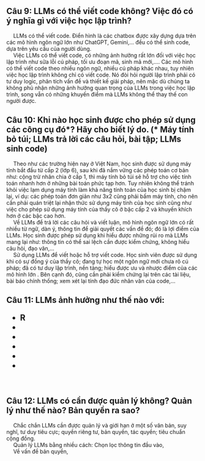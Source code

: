 ## Câu 9: LLMs có thể viết code không? Việc đó có ý nghĩa gì với việc học lập trình?
  &emsp; LLMs có thể viết code. Điển hình là các chatbox được xây dựng dựa trên các mô hình ngôn ngữ lớn như ChatGPT, Gemini,... đều có thể sinh code, dựa trên yêu cầu của người dùng.<br>
  &emsp; Việc LLMs có thể viết code, có những ảnh hưởng rất lớn đối với việc học lập trình như sữa lỗi cú pháp, tối ưu đoạn mã, sinh mã mới,.... Các mô hình có thể viết code theo nhiều ngôn ngữ, nhiều cú pháp khác nhau, tuy nhiên việc học lập trình không chỉ có viết code. Nó đòi hỏi người lập trình phải có tư duy logic, phân tích vấn đề và thiết kế giải pháp, nên mặc dù chúng ta không phủ nhận những ảnh hưởng quan trọng của LLMs trong việc học lập trình, song vẫn có những khuyến điểm mà LLMs không thể thay thế con người được.
<br>

## Câu 10: Khi nào học sinh được cho phép sử dụng các công cụ đó*? Hãy cho biết lý do. (* Máy tính bỏ túi; LLMs trả lời các câu hỏi, bài tập; LLMs sinh code)
  &emsp; Theo như các trường hiện nay ở Việt Nam, học sinh được sử dụng máy tính bắt đầu từ cấp 2 (lớp 6), sau khi đã nắm vững các phép toán cơ bản như: cộng trừ nhân chia ở cấp 1, thì máy tính bỏ túi sẽ hỗ trợ cho việc tính toán nhanh hơn ở những bài toán phức tạp hơn. Tuy nhiên không thể tránh khỏi việc lạm dụng máy tính làm khả năng tính toán của học sinh bị chậm lại, ví dụ: các phép toán đơn giản như 3x2 cũng phải bấm máy tính, cho nên cần phải quán triệt lại nhận thức sử dụng máy tính của học sinh cũng như việc cho phép sử dụng máy tính của thầy cô ở bậc cấp 2 và khuyến khích hơn ở các bậc cao hơn.<br>
  &emsp; Về LLMs để trả lời các câu hỏi và viết luận, mô hình ngôn ngữ lớn có rất nhiều từ ngữ, dàn ý, thông tin để giải quyết các vấn đề đó; đó là lợi điểm của LLMs. Học sinh được phép sử dụng khi hiểu được những rủi ro mà LLMs mang lại như: thông tin có thể sai lệch cần được kiểm chứng, không hiểu câu hỏi, đạo văn,...<br>
  &emsp; Sử dụng LLMs để viết hoặc hỗ trợ viết code. Học sinh viên được sử dụng khi có sự đồng ý của thầy cô; đang tự học một ngôn ngữ mới chưa rõ cú pháp; đã có tư duy lập trình, nền tảng; hiểu được ưu và nhược điểm của các mô hình lớn . Bên cạnh đó, cũng cần phải kiểm chứng lại trên các tài liệu, bài báo chính thống; xem xét lại tính đạo đức nhân văn của code,...
<br>

## Câu 11: LLMs ảnh hưởng như thế nào với: <ul> <li>R</li> <li></li> <li></li> <li></li> <li></li> <li></li> </ul>
  &emsp;
<br>
## Câu 12: LLMs có cần được quản lý không? Quản lý như thế nào? Bản quyền ra sao?
  &emsp; Chắc chắn LLMs cần được quản lý và giới hạn ở một số văn bản, suy nghĩ, tư duy tiêu cực; quyền riêng tư, bản quyền, tác quyền; tiêu chuẩn cộng đồng.<br>
  &emsp; Quản lý LLMs bằng nhiều cách: Chọn lọc thông tin đầu vào,<br>
  &emsp; Về vấn đề bản quyền, 
